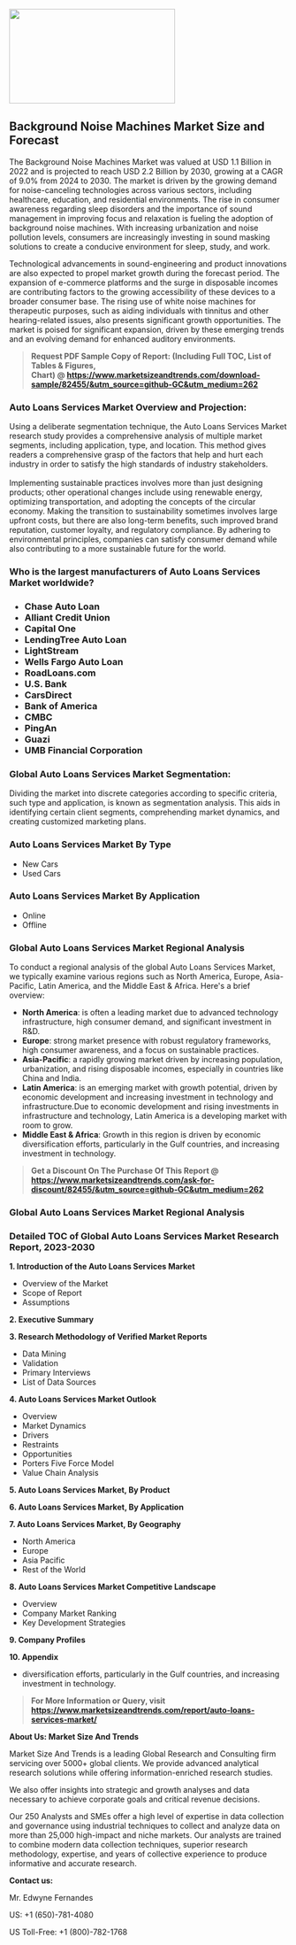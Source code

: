 <p><img class="alignnone size-medium wp-image-20088" src="https://ffe5etoiles.com/wp-content/uploads/2024/12/MST1-300x171.png" alt="" width="300" height="171" /></p><h2>Background Noise Machines Market Size and Forecast</h2><p>The Background Noise Machines Market was valued at USD 1.1 Billion in 2022 and is projected to reach USD 2.2 Billion by 2030, growing at a CAGR of 9.0% from 2024 to 2030. The market is driven by the growing demand for noise-canceling technologies across various sectors, including healthcare, education, and residential environments. The rise in consumer awareness regarding sleep disorders and the importance of sound management in improving focus and relaxation is fueling the adoption of background noise machines. With increasing urbanization and noise pollution levels, consumers are increasingly investing in sound masking solutions to create a conducive environment for sleep, study, and work.</p><p>Technological advancements in sound-engineering and product innovations are also expected to propel market growth during the forecast period. The expansion of e-commerce platforms and the surge in disposable incomes are contributing factors to the growing accessibility of these devices to a broader consumer base. The rising use of white noise machines for therapeutic purposes, such as aiding individuals with tinnitus and other hearing-related issues, also presents significant growth opportunities. The market is poised for significant expansion, driven by these emerging trends and an evolving demand for enhanced auditory environments.</p></p><blockquote id="" class=""><strong>Request PDF Sample Copy of Report: (Including Full TOC, List of Tables &amp; Figures, Chart)&nbsp;@&nbsp;<strong><a href="https://www.marketsizeandtrends.com/download-sample/82455/&utm_source=github-GC&utm_medium=262" target="_blank">https://www.marketsizeandtrends.com/download-sample/82455/&utm_source=github-GC&utm_medium=262</a></strong></strong></blockquote><h3 id="" class="">Auto Loans Services Market&nbsp;Overview and Projection:</h3><p id="" class="">Using a deliberate segmentation technique, the Auto Loans Services Market research study provides a comprehensive analysis of multiple market segments, including application, type, and location. This method gives readers a comprehensive grasp of the factors that help and hurt each industry in order to satisfy the high standards of industry stakeholders. <br /> <br />Implementing sustainable practices involves more than just designing products; other operational changes include using renewable energy, optimizing transportation, and adopting the concepts of the circular economy. Making the transition to sustainability sometimes involves large upfront costs, but there are also long-term benefits, such improved brand reputation, customer loyalty, and regulatory compliance. By adhering to environmental principles, companies can satisfy consumer demand while also contributing to a more sustainable future for the world.</p><h3 id="" class="">Who is the largest manufacturers of&nbsp;Auto Loans Services Market worldwide?</h3><h3 class=""><p><ul><li>Chase Auto Loan </li><li> Alliant Credit Union </li><li> Capital One </li><li> LendingTree Auto Loan </li><li> LightStream </li><li> Wells Fargo Auto Loan </li><li> RoadLoans.com </li><li> U.S. Bank </li><li> CarsDirect </li><li> Bank of America </li><li> CMBC </li><li> PingAn </li><li> Guazi </li><li> UMB Financial Corporation</li></ul></p></h3><h3 id="" class="">Global&nbsp;Auto Loans Services Market Segmentation:</h3><p id="" class="">Dividing the market into discrete categories according to specific criteria, such type and application, is known as segmentation analysis. This aids in identifying certain client segments, comprehending market dynamics, and creating customized marketing plans.</p><h3 id="" class="">Auto Loans Services Market&nbsp;By Type</h3><p><p><ul><li>New Cars </li><li> Used Cars</p></li></ul></p></p><h3 id="" class="">Auto Loans Services Market&nbsp;By Application</h3><p class=""><p><ul><li>Online </li><li> Offline</li></ul></p></p><h3 id="" class="">Global Auto Loans Services Market Regional Analysis</h3><p id="" class="">To conduct a regional analysis of the global Auto Loans Services Market, we typically examine various regions such as North America, Europe, Asia-Pacific, Latin America, and the Middle East &amp; Africa. Here's a brief overview:</p><ul><li><strong>North America</strong>: is often a leading market due to advanced technology infrastructure, high consumer demand, and significant investment in R&amp;D.</li><li><strong>Europe</strong>: strong market presence with robust regulatory frameworks, high consumer awareness, and a focus on sustainable practices.</li><li><strong>Asia-Pacific</strong>: a rapidly growing market driven by increasing population, urbanization, and rising disposable incomes, especially in countries like China and India.</li><li><strong>Latin America</strong>: is an emerging market with growth potential, driven by economic development and increasing investment in technology and infrastructure.Due to economic development and rising investments in infrastructure and technology, Latin America is a developing market with room to grow.</li><li><strong>Middle East &amp; Africa</strong>: Growth in this region is driven by economic diversification efforts, particularly in the Gulf countries, and increasing investment in technology.</li></ul><blockquote id="" class=""><strong>Get a Discount On The Purchase Of This Report @ <strong><a href="https://www.marketsizeandtrends.com/ask-for-discount/82455/&utm_source=github-GC&utm_medium=262" target="_blank">https://www.marketsizeandtrends.com/ask-for-discount/82455/&utm_source=github-GC&utm_medium=262</a></strong></strong></blockquote><h3 id="" class="">Global Auto Loans Services Market Regional Analysis</h3><h3 id="" class="">Detailed TOC of Global Auto Loans Services Market Research Report, 2023-2030</h3><p id="" class=""><strong>1. Introduction of the Auto Loans Services Market</strong></p><ul><li>Overview of the Market</li><li>Scope of Report</li><li>Assumptions</li></ul><p id="" class=""><strong>2. Executive Summary</strong></p><p id="" class=""><strong>3. Research Methodology of Verified Market Reports</strong></p><ul><li>Data Mining</li><li>Validation</li><li>Primary Interviews</li><li>List of Data Sources</li></ul><p id="" class=""><strong>4. Auto Loans Services Market Outlook</strong></p><ul><li>Overview</li><li>Market Dynamics</li><li>Drivers</li><li>Restraints</li><li>Opportunities</li><li>Porters Five Force Model</li><li>Value Chain Analysis</li></ul><p id="" class=""><strong>5. Auto Loans Services Market, By Product</strong></p><p id="" class=""><strong>6. Auto Loans Services Market, By Application</strong></p><p id="" class=""><strong>7. Auto Loans Services Market, By Geography</strong></p><ul><li>North America</li><li>Europe</li><li>Asia Pacific</li><li>Rest of the World</li></ul><p id="" class=""><strong>8. Auto Loans Services Market Competitive Landscape</strong></p><ul><li>Overview</li><li>Company Market Ranking</li><li>Key Development Strategies</li></ul><p id="" class=""><strong>9. Company Profiles</strong></p><p id="" class=""><strong>10. Appendix</strong></p><ul><li>diversification efforts, particularly in the Gulf countries, and increasing investment in technology.</li></ul><blockquote id="" class=""><strong>For More Information or Query, visit <strong><strong><a href="https://www.marketsizeandtrends.com/report/auto-loans-services-market/" target="_blank">https://www.marketsizeandtrends.com/report/auto-loans-services-market/</a></strong></strong></strong></blockquote><p id="" class=""><strong>About Us: Market Size And Trends</strong></p><p id="" class="">Market Size And Trends is a leading Global Research and Consulting firm servicing over 5000+ global clients. We provide advanced analytical research solutions while offering information-enriched research studies.</p><p id="" class="">We also offer insights into strategic and growth analyses and data necessary to achieve corporate goals and critical revenue decisions.</p><p id="" class="">Our 250 Analysts and SMEs offer a high level of expertise in data collection and governance using industrial techniques to collect and analyze data on more than 25,000 high-impact and niche markets. Our analysts are trained to combine modern data collection techniques, superior research methodology, expertise, and years of collective experience to produce informative and accurate research.</p><p id="" class=""><strong>Contact us:</strong></p><p id="" class="">Mr. Edwyne Fernandes</p><p id="" class="">US: +1 (650)-781-4080</p><p id="" class="">US Toll-Free: +1 (800)-782-1768</p>
